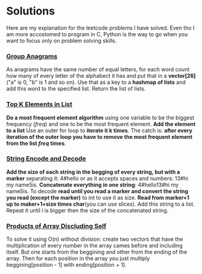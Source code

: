# Solutions
Here are my explanation for the leetcode problems I have solved. Even tho I am more accostomed to program in C, Python is the way to go when you want to focus only on problem solving skills.
### [Group Anagrams](https://github.com/gmarinho2/programming-problems/blob/main/Anagram-Groups.py) 
As anagrams have the same number of equal letters, for each word count how many of every letter of the alphabect it has and put that in a **vector[26]** ("a" is 0, "b" is 1 and so on). Use that as a key to a **hashmap of lists** and add this word to the specified list. Return the list of lists. 

### [Top K Elements in List](https://github.com/gmarinho2/programming-problems/blob/main/Top-K-Elements-in-List.py)
**Do a most frequent element algorithm** using one variable to be the biggest frequency (*freq*) and one to be the most frequent element. **Add the element to a list** Use an outer for loop to **iterate it k times**. The catch is: **after every iteration of the outer loop you have to remove the most frequent element from the list *freq* times**.

### [String Encode and Decode](https://github.com/gmarinho2/programming-problems/blob/main/String-Encode-and-Decode.py)
**Add the size of each string in the begging of every string, but with a marker** separating it: 4#hello or as it accepts spaces and numbers: 13#hi my name5is. **Concatenate everything in one string**: 4#hello13#hi my name5is. To decode **read until you read a marker and convert the string you read (except the marker)** to int to use it as size. **Read from marker+1 up to maker+1+size times char**(you can use slices). Add this string to a list. Repeat it until i is bigger then the size of the concatenated string.

### [Products of Array Discluding Self](https://github.com/gmarinho2/programming-problems/blob/main/Products-of-Array-Discluding-Self.py)
To solve it using O(n) without division: create two vectors that have the multiplication of every number in the array cames before and including itself. But one starts from the beggining and other from the ending of the array. Then for each position in the array you just multiply beggining[position - 1] with ending[position + 1].
